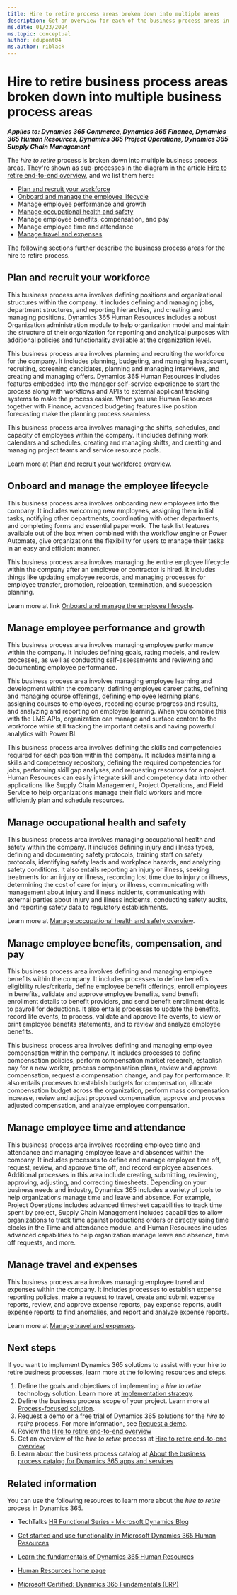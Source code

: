 ```yaml
---
title: Hire to retire process areas broken down into multiple areas
description: Get an overview for each of the business process areas in the hire to retire end-to-end business process flow in Dynamics 365 solutions.
ms.date: 01/23/2024
ms.topic: conceptual
author: edupont04
ms.author: riblack
---
```


# Hire to retire business process areas broken down into multiple business process areas

***Applies to: Dynamics 365 Commerce, Dynamics 365 Finance, Dynamics 365 Human Resources, Dynamics 365 Project Operations, Dynamics 365 Supply Chain Management***

The *hire to retire* process is broken down into multiple business process areas. They're shown as sub-processes in the diagram in the article [Hire to retire end-to-end overview](hire-to-retire-overview.md), and we list them here:

- [Plan and recruit your workforce](hire-to-retire-plan-recruit-workforce-overview.md)  
- [Onboard and manage the employee lifecycle](hire-to-retire-onboard-manage-employee-lifecycle.md)  
- Manage employee performance and growth
- [Manage occupational health and safety](hire-to-retire-manage-occupational-health-safety.md)
- Manage employee benefits, compensation, and pay
- Manage employee time and attendance
- [Manage travel and expenses](hire-to-retire-manage-travel-expenses.md) 

The following sections further describe the business process areas for the hire to retire process.

## Plan and recruit your workforce

This business process area involves defining positions and organizational structures within the company. It includes defining and managing jobs, department structures, and reporting hierarchies, and creating and managing positions. Dynamics 365 Human Resources includes a robust Organization administration module to help organization model and maintain the structure of their organization for reporting and analytical purposes with additional policies and functionality available at the organization level.

This business process area involves planning and recruiting the workforce for the company. It includes planning, budgeting, and managing headcount, recruiting, screening candidates, planning and managing interviews, and creating and managing offers. Dynamics 365 Human Resources includes features embedded into the manager self-service experience to start the process along with workflows and APIs to external applicant tracking systems to make the process easier. When you use Human Resources together with Finance, advanced budgeting features like position forecasting make the planning process seamless.

This business process area involves managing the shifts, schedules, and capacity of employees within the company. It includes defining work calendars and schedules, creating and managing shifts, and creating and managing project teams and service resource pools.

Learn more at [Plan and recruit your workforce overview](hire-to-retire-plan-recruit-workforce-overview.md).  

## Onboard and manage the employee lifecycle

This business process area involves onboarding new employees into the company. It includes welcoming new employees, assigning them initial tasks, notifying other departments, coordinating with other departments, and completing forms and essential paperwork. The task list features available out of the box when combined with the workflow engine or Power Automate, give organizations the flexibility for users to manage their tasks in an easy and efficient manner.

This business process area involves managing the entire employee lifecycle within the company after an employee or contractor is hired. It includes things like updating employee records, and managing processes for employee transfer, promotion, relocation, termination, and succession planning.

Learn more at link [Onboard and manage the employee lifecycle](hire-to-retire-onboard-manage-employee-lifecycle.md).  

## Manage employee performance and growth

This business process area involves managing employee performance within the company. It includes defining goals, rating models, and review processes, as well as conducting self-assessments and reviewing and documenting employee performance.

This business process area involves managing employee learning and development within the company. defining employee career paths, defining and managing course offerings, defining employee learning plans, assigning courses to employees, recording course progress and results, and analyzing and reporting on employee learning. When you combine this with the LMS APIs, organization can manage and surface content to the workforce while still tracking the important details and having powerful analytics with Power BI.

This business process area involves defining the skills and competencies required for each position within the company. It includes maintaining a skills and competency repository, defining the required competencies for jobs, performing skill gap analyses, and requesting resources for a project. Human Resources can easily integrate skill and competency data into other applications like Supply Chain Management, Project Operations, and Field Service to help organizations manage their field workers and more efficiently plan and schedule resources.

## Manage occupational health and safety

This business process area involves managing occupational health and safety within the company. It includes defining injury and illness types, defining and documenting safety protocols, training staff on safety protocols, identifying safety leads and workplace hazards, and analyzing safety conditions. It also entails reporting an injury or illness, seeking treatments for an injury or illness, recording lost time due to injury or illness, determining the cost of care for injury or illness, communicating with management about injury and illness incidents, communicating with external parties about injury and illness incidents, conducting safety audits, and reporting safety data to regulatory establishments.  

Learn more at [Manage occupational health and safety overview](hire-to-retire-manage-occupational-health-safety.md).  
<!-- 
## Administer employee and manager requests

This business process area involves managing requests from employees and managers within the company. It includes processes to request and process for accommodations, generate employment verification letters, request employee changes as a manager, request to update employee details, ask HR questions as an employee, and to report an incident to HR. -->

## Manage employee benefits, compensation, and pay

This business process area involves defining and managing employee benefits within the company. It includes processes to define benefits eligibility rules/criteria, define employee benefit offerings, enroll employees in benefits, validate and approve employee benefits, send benefit enrollment details to benefit providers, and send benefit enrollment details to payroll for deductions. It also entails processes to update the benefits, record life events, to process, validate and approve life events, to view or print employee benefits statements, and to review and analyze employee benefits.

This business process area involves defining and managing employee compensation within the company. It includes processes to define compensation policies, perform compensation market research, establish pay for a new worker, process compensation plans, review and approve compensation, request a compensation change, and pay for performance. It also entails processes to establish budgets for compensation, allocate compensation budget across the organization, perform mass compensation increase, review and adjust proposed compensation, approve and process adjusted compensation, and analyze employee compensation.

## Manage employee time and attendance

This business process area involves recording employee time and attendance and managing employee leave and absences within the company. It includes processes to define and manage employee time off, request, review, and approve time off, and record employee absences. Additional processes in this area include creating, submitting, reviewing, approving, adjusting, and correcting timesheets. Depending on your business needs and industry, Dynamics 365 includes a variety of tools to help organizations manage time and leave and absence. For example, Project Operations includes advanced timesheet capabilities to track time spent by project, Supply Chain Management includes capabilities to allow organizations to track time against productions orders or directly using time clocks in the Time and attendance module, and Human Resources includes advanced capabilities to help organization manage leave and absence, time off requests, and more.
<!-- 
## Pay employees

This business process area involves paying employees within the company. This is a mission-critical process that is key to preventing the proletariat from breaking out pitchforks and directly seizing the means of production. It includes defining pay periods, creating and managing deductions, defining earnings types, payroll accrual, payroll elements, and any necessary payroll integrations. It also includes processing and verifying payroll, generating bank transfers and statements, salary statements, and pay slips, and performing final settlements upon separation. Dynamics 365 Human Resources includes APIs to integrate with payroll providers and the ability to integrate the financial details of payroll back into Dynamics 365 Finance. -->

## Manage travel and expenses

This business process area involves managing employee travel and expenses within the company. It includes processes to establish expense reporting policies, make a request to travel, create and submit expense reports, review, and approve expense reports, pay expense reports, audit expense reports to find anomalies, and report and analyze expense reports.  

Learn more at [Manage travel and expenses](hire-to-retire-manage-travel-expenses.md).  

## Next steps

If you want to implement Dynamics 365 solutions to assist with your hire to retire business processes, learn more at the following resources and steps.

1. Define the goals and objectives of implementing a *hire to retire* technology solution. Learn more at [Implementation strategy](../implementation-guide/implementation-strategy.md).
2. Define the business process scope of your project. Learn more at [Process-focused solution](../implementation-guide/process-focused-solution.md).
3. Request a demo or a free trial of Dynamics 365 solutions for the *hire to retire* process. For more information, see [Request a demo](https://dynamics.microsoft.com/dynamics-365-free-trial/).
4. Review the [Hire to retire end-to-end overview](hire-to-retire-overview.md)  
5. Get an overview of the *hire to retire* process at [Hire to retire end-to-end overview](hire-to-retire-overview.md)
6. Learn about the business process catalog at [About the business process catalog for Dynamics 365 apps and services](about.md)  

## Related information

You can use the following resources to learn more about the *hire to retire* process in Dynamics 365.

- TechTalks [HR Functional Series - Microsoft Dynamics Blog](https://community.dynamics.com/blogs/post/?postid=56329c48-c155-48ed-821b-4d0eb52b2d3b)

- [Get started and use functionality in Microsoft Dynamics 365 Human Resources](/training/paths/get-started-use-human-resources/)

- [Learn the fundamentals of Dynamics 365 Human Resources](/training/paths/learn-fundamentals-microsoft-dynamics-365-human-resources/)

- [Human Resources home page](/dynamics365/human-resources/)

- [Microsoft Certified: Dynamics 365 Fundamentals (ERP)](/certifications/d365-fundamentals-finance-and-operations-apps-erp/)

<!--## Tags
*Stakeholders:* Administrative, Finance, Human Resources, IT, Operations, Project management, Retail store operations, Service operations

*Products:* Dynamics 365 Commerce, Dynamics 365 Customer Service, Dynamics 365 Customer Voice, Dynamics 365 Finance, Dynamics 365 Field Service, Dynamics 365 Human Resources, Dynamics 365 Project Operations, Dynamics 365 Sales, Dynamics 365 Supply Chain Management
